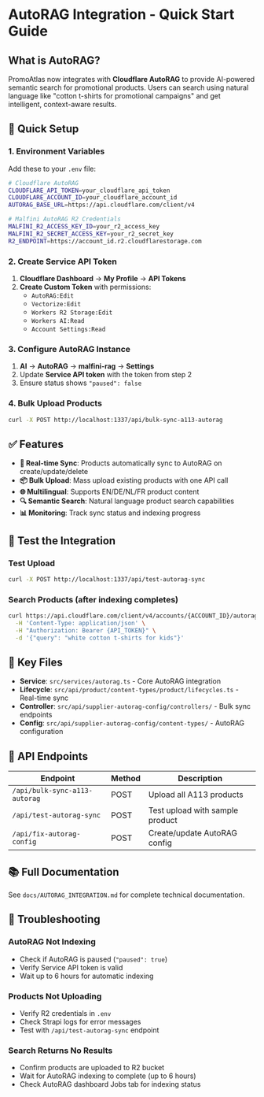 # AutoRAG Integration - Quick Start Guide

## What is AutoRAG?

PromoAtlas now integrates with **Cloudflare AutoRAG** to provide AI-powered semantic search for promotional products. Users can search using natural language like "cotton t-shirts for promotional campaigns" and get intelligent, context-aware results.

## 🚀 Quick Setup

### 1. Environment Variables
Add these to your `.env` file:

```bash
# Cloudflare AutoRAG
CLOUDFLARE_API_TOKEN=your_cloudflare_api_token
CLOUDFLARE_ACCOUNT_ID=your_cloudflare_account_id
AUTORAG_BASE_URL=https://api.cloudflare.com/client/v4

# Malfini AutoRAG R2 Credentials  
MALFINI_R2_ACCESS_KEY_ID=your_r2_access_key
MALFINI_R2_SECRET_ACCESS_KEY=your_r2_secret_key
R2_ENDPOINT=https://account_id.r2.cloudflarestorage.com
```

### 2. Create Service API Token
1. **Cloudflare Dashboard** → **My Profile** → **API Tokens**
2. **Create Custom Token** with permissions:
   - `AutoRAG:Edit`
   - `Vectorize:Edit`
   - `Workers R2 Storage:Edit` 
   - `Workers AI:Read`
   - `Account Settings:Read`

### 3. Configure AutoRAG Instance
1. **AI** → **AutoRAG** → **malfini-rag** → **Settings**
2. Update **Service API token** with the token from step 2
3. Ensure status shows `"paused": false`

### 4. Bulk Upload Products
```bash
curl -X POST http://localhost:1337/api/bulk-sync-a113-autorag
```

## ✅ Features

- **🔄 Real-time Sync**: Products automatically sync to AutoRAG on create/update/delete
- **📦 Bulk Upload**: Mass upload existing products with one API call  
- **🌐 Multilingual**: Supports EN/DE/NL/FR product content
- **🔍 Semantic Search**: Natural language product search capabilities
- **📊 Monitoring**: Track sync status and indexing progress

## 🧪 Test the Integration

### Test Upload
```bash
curl -X POST http://localhost:1337/api/test-autorag-sync
```

### Search Products (after indexing completes)
```bash
curl https://api.cloudflare.com/client/v4/accounts/{ACCOUNT_ID}/autorag/rags/malfini-rag/ai-search \
  -H 'Content-Type: application/json' \
  -H "Authorization: Bearer {API_TOKEN}" \
  -d '{"query": "white cotton t-shirts for kids"}'
```

## 📁 Key Files

- **Service**: `src/services/autorag.ts` - Core AutoRAG integration
- **Lifecycle**: `src/api/product/content-types/product/lifecycles.ts` - Real-time sync
- **Controller**: `src/api/supplier-autorag-config/controllers/` - Bulk sync endpoints
- **Config**: `src/api/supplier-autorag-config/content-types/` - AutoRAG configuration

## 🔧 API Endpoints

| Endpoint | Method | Description |
|----------|--------|-------------|
| `/api/bulk-sync-a113-autorag` | POST | Upload all A113 products |
| `/api/test-autorag-sync` | POST | Test upload with sample product |
| `/api/fix-autorag-config` | POST | Create/update AutoRAG config |

## 📚 Full Documentation

See `docs/AUTORAG_INTEGRATION.md` for complete technical documentation.

## 🐛 Troubleshooting

### AutoRAG Not Indexing
- Check if AutoRAG is paused (`"paused": true`)
- Verify Service API token is valid
- Wait up to 6 hours for automatic indexing

### Products Not Uploading  
- Verify R2 credentials in `.env`
- Check Strapi logs for error messages
- Test with `/api/test-autorag-sync` endpoint

### Search Returns No Results
- Confirm products are uploaded to R2 bucket
- Wait for AutoRAG indexing to complete (up to 6 hours)
- Check AutoRAG dashboard Jobs tab for indexing status